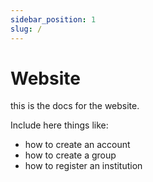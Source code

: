 ```yaml
---
sidebar_position: 1
slug: /
---
```

# Website

this is the docs for the website.

Include here things like:
* how to create an account
* how to create a group
* how to register an institution

